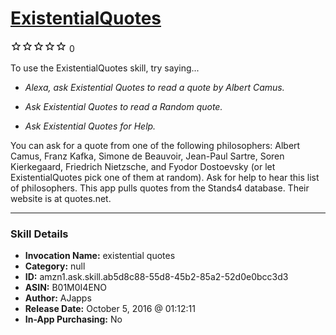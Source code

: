 # [ExistentialQuotes](http://alexa.amazon.com/#skills/amzn1.ask.skill.ab5d8c88-55d8-45b2-85a2-52d0e0bcc3d3)
![0 stars](../../images/ic_star_border_black_18dp_1x.png)![0 stars](../../images/ic_star_border_black_18dp_1x.png)![0 stars](../../images/ic_star_border_black_18dp_1x.png)![0 stars](../../images/ic_star_border_black_18dp_1x.png)![0 stars](../../images/ic_star_border_black_18dp_1x.png) 0

To use the ExistentialQuotes skill, try saying...

* *Alexa, ask Existential Quotes to read a quote by Albert Camus.*

* *Ask Existential Quotes to read a Random quote.*

* *Ask Existential Quotes for Help.*

You can ask for a quote from one of the following philosophers: Albert Camus, Franz Kafka, Simone de Beauvoir, Jean-Paul Sartre, Soren Kierkegaard, Friedrich Nietzsche, and Fyodor Dostoevsky (or let ExistentialQuotes pick one of them at random). Ask for help to hear this list of philosophers. This app pulls quotes from the Stands4 database. Their website is at quotes.net.

***

### Skill Details

* **Invocation Name:** existential quotes
* **Category:** null
* **ID:** amzn1.ask.skill.ab5d8c88-55d8-45b2-85a2-52d0e0bcc3d3
* **ASIN:** B01M0I4ENO
* **Author:** AJapps
* **Release Date:** October 5, 2016 @ 01:12:11
* **In-App Purchasing:** No

